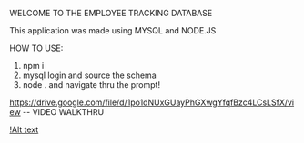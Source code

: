 WELCOME TO THE EMPLOYEE TRACKING DATABASE

This application was made using MYSQL and NODE.JS

HOW TO USE:
1. npm i 
2. mysql login and source the schema
3. node . and navigate thru the prompt!

https://drive.google.com/file/d/1po1dNUxGUayPhGXwgYfqfBzc4LCsLSfX/view -- VIDEO WALKTHRU


[!Alt text](./assets/trackerpic.PNG?raw=true)